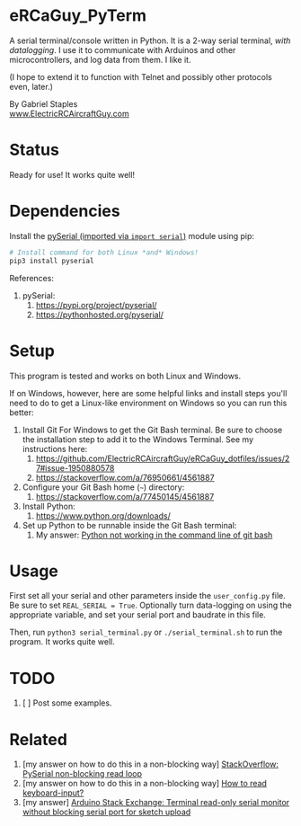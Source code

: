 

# eRCaGuy_PyTerm
A serial terminal/console written in Python. It is a 2-way serial terminal, _with datalogging_. I use it to communicate with Arduinos and other microcontrollers, and log data from them. I like it. 

(I hope to extend it to function with Telnet and possibly other protocols even, later.)

By Gabriel Staples  
www.ElectricRCAircraftGuy.com  


# Status

Ready for use! It works quite well! 


# Dependencies

Install the [pySerial (imported via `import serial`)](https://pypi.org/project/pyserial/) module using pip:

```bash
# Install command for both Linux *and* Windows!
pip3 install pyserial
```

References:
1. pySerial:
    1. https://pypi.org/project/pyserial/
    1. https://pythonhosted.org/pyserial/


# Setup

This program is tested and works on both Linux and Windows. 

If on Windows, however, here are some helpful links and install steps you'll need to do to get a Linux-like environment on Windows so you can run this better:

1. Install Git For Windows to get the Git Bash terminal. Be sure to choose the installation step to add it to the Windows Terminal. See my instructions here:
    1. https://github.com/ElectricRCAircraftGuy/eRCaGuy_dotfiles/issues/27#issue-1950880578
    1. https://stackoverflow.com/a/76950661/4561887
1. Configure your Git Bash home (`~`) directory: 
    1. https://stackoverflow.com/a/77450145/4561887
1. Install Python: 
    1. https://www.python.org/downloads/
1. Set up Python to be runnable inside the Git Bash terminal:
    1. My answer: [Python not working in the command line of git bash](https://stackoverflow.com/a/76918262/4561887)


# Usage

First set all your serial and other parameters inside the `user_config.py` file. Be sure to set `REAL_SERIAL = True`. Optionally turn data-logging on using the appropriate variable, and set your serial port and baudrate in this file.

Then, run `python3 serial_terminal.py` or `./serial_terminal.sh` to run the program. It works quite well. 


# TODO

1. [ ] Post some examples.


# Related

1. [my answer on how to do this in a non-blocking way] [StackOverflow: PySerial non-blocking read loop](https://stackoverflow.com/a/38758773/4561887)
1. [my answer on how to do this in a non-blocking way] [How to read keyboard-input?](https://stackoverflow.com/a/53344690/4561887)
1. [my answer] [Arduino Stack Exchange: Terminal read-only serial monitor without blocking serial port for sketch upload](https://arduino.stackexchange.com/a/78512/7727)
